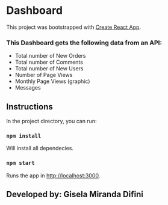 # Dashboard

This project was bootstrapped with [Create React App](https://github.com/facebook/create-react-app).

### This Dashboard gets the following data from an API:
* Total number of New Orders
* Total number of Comments
* Total number of New Users
* Number of Page Views
* Monthly Page Views (graphic)
* Messages


## Instructions 
In the project directory, you can run:

### `npm install`

Will install all dependecies.

### `npm start`

Runs the app in [http://localhost:3000](http://localhost:3000).

## Developed by: Gisela Miranda Difini
